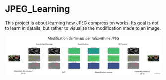 # JPEG_Learning
This project is about learning how JPEG compression works. Its goal is not to learn in details, but rather to visualize the modification made to an image.

![Result of the Python code on a sample image showing the different steps of JPEG compression](Summary.png)
